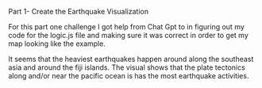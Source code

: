 Part 1- Create the Earthquake Visualization

For this part one challenge I got help from Chat Gpt to in figuring out my code for the logic.js file and making sure it was correct in order to get my map looking like the example.

It seems that the heaviest earthquakes happen around along the southeast asia and around the fiji islands. The visual shows that the plate tectonics along and/or near the pacific ocean is has the most earthquake activities.
